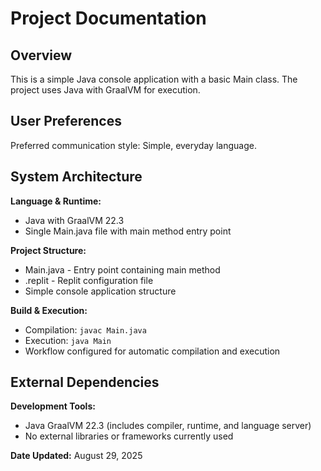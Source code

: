 # Project Documentation

## Overview

This is a simple Java console application with a basic Main class. The project uses Java with GraalVM for execution.

## User Preferences

Preferred communication style: Simple, everyday language.

## System Architecture

**Language & Runtime:**
- Java with GraalVM 22.3
- Single Main.java file with main method entry point

**Project Structure:**
- Main.java - Entry point containing main method
- .replit - Replit configuration file
- Simple console application structure

**Build & Execution:**
- Compilation: `javac Main.java`
- Execution: `java Main`
- Workflow configured for automatic compilation and execution

## External Dependencies

**Development Tools:**
- Java GraalVM 22.3 (includes compiler, runtime, and language server)
- No external libraries or frameworks currently used

**Date Updated:** August 29, 2025
